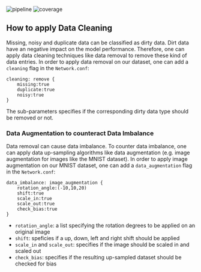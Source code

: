 <!-- (c) https://github.com/MontiCore/monticore -->
![pipeline](https://git.rwth-aachen.de/monticore/EmbeddedMontiArc/generators/CNNArch2MXNet/badges/master/build.svg)
![coverage](https://git.rwth-aachen.de/monticore/EmbeddedMontiArc/generators/CNNArch2MXNet/badges/master/coverage.svg)

## How to apply Data Cleaning
Missing, noisy and duplicate data can be classified as dirty data. Dirt data have an negative impact on the model performance. Therefore, one can apply data cleaning techniques like data removal to remove these kind of data entries. 
In order to apply data removal on our dataset, one can add a `cleaning` flag in the `Network.conf`:

```
cleaning: remove {
    missing:true
    duplicate:true
    noisy:true
}
```
The sub-parameters specifies if the corresponding dirty data type should be removed or not.

### Data Augmentation to counteract Data Imbalance

Data removal can cause data imbalance. To counter data imbalance, one can apply data up-sampling algorithms like data augmentation (e.g. image augmentation for images like the MNIST dataset). In order to apply image augmentation on our MNIST dataset, one can add a `data_augmentation` flag in the `Network.conf`:

```
data_imbalance: image_augmentation {
    rotation_angle:(-10,10,20) 
    shift:true
    scale_in:true
    scale_out:true
    check_bias:true
}
```
- `rotation_angle`: a list specifying the rotation degrees to be applied on an original image
- `shift`: speficies if a up, down, left and right shift should be applied
- `scale_in` and `scale_out`: specifies if the image should be scaled in and scaled out
- `check_bias`: specifies if the resulting up-sampled dataset should be checked for bias

